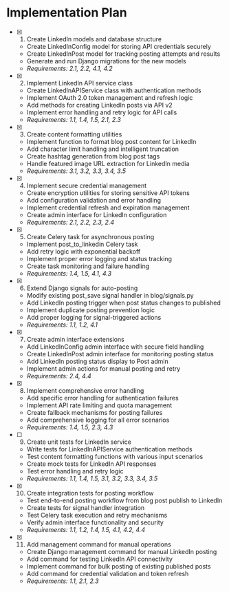 # Implementation Plan

- [x] 1. Create LinkedIn models and database structure
  - Create LinkedInConfig model for storing API credentials securely
  - Create LinkedInPost model for tracking posting attempts and results
  - Generate and run Django migrations for the new models
  - _Requirements: 2.1, 2.2, 4.1, 4.2_

- [x] 2. Implement LinkedIn API service class
  - Create LinkedInAPIService class with authentication methods
  - Implement OAuth 2.0 token management and refresh logic
  - Add methods for creating LinkedIn posts via API v2
  - Implement error handling and retry logic for API calls
  - _Requirements: 1.1, 1.4, 1.5, 2.1, 2.3_

- [x] 3. Create content formatting utilities
  - Implement function to format blog post content for LinkedIn
  - Add character limit handling and intelligent truncation
  - Create hashtag generation from blog post tags
  - Handle featured image URL extraction for LinkedIn media
  - _Requirements: 3.1, 3.2, 3.3, 3.4, 3.5_

- [x] 4. Implement secure credential management
  - Create encryption utilities for storing sensitive API tokens
  - Add configuration validation and error handling
  - Implement credential refresh and expiration management
  - Create admin interface for LinkedIn configuration
  - _Requirements: 2.1, 2.2, 2.3, 2.4_

- [x] 5. Create Celery task for asynchronous posting
  - Implement post_to_linkedin Celery task
  - Add retry logic with exponential backoff
  - Implement proper error logging and status tracking
  - Create task monitoring and failure handling
  - _Requirements: 1.4, 1.5, 4.1, 4.3_

- [x] 6. Extend Django signals for auto-posting
  - Modify existing post_save signal handler in blog/signals.py
  - Add LinkedIn posting trigger when post status changes to published
  - Implement duplicate posting prevention logic
  - Add proper logging for signal-triggered actions
  - _Requirements: 1.1, 1.2, 4.1_

- [x] 7. Create admin interface extensions
  - Add LinkedInConfig admin interface with secure field handling
  - Create LinkedInPost admin interface for monitoring posting status
  - Add LinkedIn posting status display to Post admin
  - Implement admin actions for manual posting and retry
  - _Requirements: 2.4, 4.4_

- [x] 8. Implement comprehensive error handling
  - Add specific error handling for authentication failures
  - Implement API rate limiting and quota management
  - Create fallback mechanisms for posting failures
  - Add comprehensive logging for all error scenarios
  - _Requirements: 1.4, 1.5, 2.3, 4.3_

- [ ] 9. Create unit tests for LinkedIn service
  - Write tests for LinkedInAPIService authentication methods
  - Test content formatting functions with various input scenarios
  - Create mock tests for LinkedIn API responses
  - Test error handling and retry logic
  - _Requirements: 1.1, 1.4, 1.5, 3.1, 3.2, 3.3, 3.4, 3.5_

- [x] 10. Create integration tests for posting workflow
  - Test end-to-end posting workflow from blog post publish to LinkedIn
  - Create tests for signal handler integration
  - Test Celery task execution and retry mechanisms
  - Verify admin interface functionality and security
  - _Requirements: 1.1, 1.2, 1.4, 1.5, 4.1, 4.2, 4.4_

- [x] 11. Add management command for manual operations
  - Create Django management command for manual LinkedIn posting
  - Add command for testing LinkedIn API connectivity
  - Implement command for bulk posting of existing published posts
  - Add command for credential validation and token refresh
  - _Requirements: 1.1, 2.1, 2.3_
